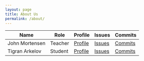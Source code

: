 ```yaml
---
layout: page
title: About Us
permalink: /about/
---
```


<table>
  <thead>
  <tr>
    <th>Name</th>
    <th>Role</th>
    <th>Profile</th>
    <th>Issues</th>
    <th>Commits</th>
  </tr>
  </thead>
  <tbody id="result">
  <tr>
    <td>John Mortensen</td>
    <td>Teacher</td>
    <td><a href="https://github.com/jm1021" target="_blank">Profile</a></td>
    <td><a href="https://github.com/nighthawkcoders/APCSA/issues/assigned/jm1021" target="_blank">Issues</a></td>
    <td><a href="https://github.com/nighthawkcoders/APCSA/commits?author=jm1021" target="_blank">Commits</a></td>
  </tr>
  <tr>
    <td>Tigran Arkelov</td>
    <td>Student</td>
    <td><a href="https://github.com/Tigran7" target="_blank">Profile</a></td>
    <td><a href="https://github.com/nighthawkcoders/APCSA/issues/assigned/Tigran7" target="_blank">Issues</a></td>
    <td><a href="https://github.com/nighthawkcoders/APCSA/commits?author=Tigran7" target="_blank">Commits</a></td>
  </tr>
  </tbody>
</table>

<script>
  // prepare HTML result container for new output
  const resultContainer = document.getElementById("result");

  // prepare fetch option
  const options = {
    method: 'GET',
    /*
    headers: {
      'X-RapidAPI-Key': 'dec069b877msh0d9d0827664078cp1a18fajsn2afac35ae063',
      'X-RapidAPI-Host': 'corona-virus-world-and-india-data.p.rapidapi.com'
    } */
  };

  // fetch the API
  fetch('https://csp.nighthawkcodingsociety.com/api/jokes', options)
    .then(response => {
      // check for response errors
      if (response.status !== 200) {
          const errorMsg = 'Database response error: ' + response.status;
          console.log(errorMsg);
          const tr = document.createElement("tr");
          const td = document.createElement("td");
          td.innerHTML = errorMsg;
          tr.appendChild(td);
          resultContainer.appendChild(tr);
          return;
      }
      // response to json data
      response.json().then(data => {
          console.log(data);
          for (let row in data) {
            const tr = document.createElement("tr");
            const td = document.createElement("td");
            td.innerHTML = row;
            tr.appendChild(td);
            resultContainer.appendChild(tr);
          }
      })
  })
  // catch fetch errors
  .catch(err => {
    console.error(err);
    const tr = document.createElement("tr");
    const td = document.createElement("td");
    td.innerHTML = err;
    tr.appendChild(td);
    resultContainer.appendChild(tr);
  });
</script>
